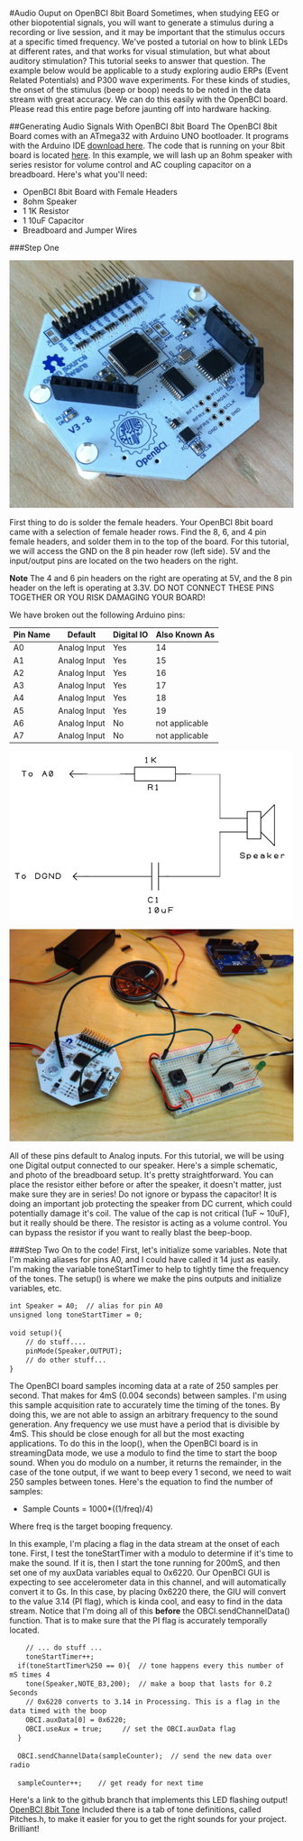 #Audio Ouput on OpenBCI 8bit Board
Sometimes, when studying EEG or other biopotential signals, you will want to generate a stimulus during a recording or live session, and it may be important that the stimulus occurs at a specific timed frequency. We've posted a tutorial on how to blink LEDs at different rates, and that works for visual stimulation, but what about auditory stimulation? This tutorial seeks to answer that question. The example below would be applicable to a study exploring audio ERPs (Event Related Potentials) and P300 wave experiments. For these kinds of studies, the onset of the stimulus (beep or boop) needs to be noted in the data stream with great accuracy. We can do this easily with the OpenBCI board. Please read this entire page before jaunting off into hardware hacking.

##Generating Audio Signals With OpenBCI 8bit Board
The OpenBCI 8bit Board comes with an ATmega32 with Arduino UNO bootloader. It programs with the Arduino IDE [download here](http://arduino.cc/en/Main/Software). The code that is running on your 8bit board is located [here](https://github.com/OpenBCI/OpenBCI_8bit). In this example, we will lash up an 8ohm speaker with series resistor for volume control and AC coupling capacitor on a breadboard. Here's what you'll need: 

* OpenBCI 8bit Board with Female Headers
* 8ohm Speaker
* 1 1K Resistor
* 1 10uF Capacitor
* Breadboard and Jumper Wires

###Step One

![8bit Board with Headers](../assets/images/8bit_w_Headers.jpg)

First thing to do is solder the female headers. Your OpenBCI 8bit board came with a selection of female header rows. Find the 8, 6, and 4 pin female headers, and solder them in to the top of the board. For this tutorial, we will access the GND on the 8 pin header row (left side). 5V and the input/output pins are located on the two headers on the right.

**Note** The 4 and 6 pin headers on the right are operating at 5V, and the 8 pin header on the left is operating at 3.3V. DO NOT CONNECT THESE PINS TOGETHER OR YOU RISK DAMAGING YOUR BOARD! 

We have broken out the following Arduino pins:


| Pin Name | Default | Digital IO | Also Known As |
| ------- | ----- | ----- | ---- |
| A0 | Analog Input  | Yes | 14 |
| A1 | Analog Input  | Yes | 15 |
| A2 | Analog Input  | Yes | 16 |
| A3 | Analog Input  | Yes | 17 |
| A4 | Analog Input  | Yes | 18 |
| A5 | Analog Input  | Yes | 19 |
| A6 | Analog Input  | No | not applicable |
| A7 | Analog Input  | No | not applicable |

![Speaker Schematic](../assets/images/Speaker_Schm.jpg)

![2 LEDs on a Breadboard](../assets/images/8bit_Speaker.JPG)


All of these pins default to Analog inputs. For this tutorial, we will be using one Digital output connected to our speaker. Here's a simple schematic, and photo of the breadboard setup. It's pretty straightforward. You can place the resistor either before or after the speaker, it doesn't matter, just make sure they are in series! Do not ignore or bypass the capacitor! It is doing an important job protecting the speaker from DC current, which could potentially damage it's coil. The value of the cap is not critical (1uF ~ 10uF), but it really should be there.
The resistor is acting as a volume control. You can bypass the resistor if you want to really blast the beep-boop.

###Step Two
On to the code! First, let's initialize some variables. Note that I'm making aliases for pins A0, and I could have called it 14 just as easily. I'm making the variable toneStartTimer to help to tightly time the frequency of the tones. The setup() is where we make the pins outputs and initialize variables, etc. 

	int Speaker = A0;  // alias for pin A0
	unsigned long toneStartTimer = 0;
	
	void setup(){
		// do stuff....
		pinMode(Speaker,OUTPUT);
		// do other stuff...
	}
		
The OpenBCI board samples incoming data at a rate of 250 samples per second. That makes for 4mS (0.004 seconds) between samples. I'm using this sample acquisition rate to accurately time the timing of the tones. By doing this, we are not able to assign an arbitrary frequency to the sound generation. Any frequency we use must have a period that is divisible by 4mS. This should be close enough for all but the most exacting applications. To do this in the loop(), when the OpenBCI board is in streamingData mode, we use a modulo to find the time to start the boop sound. When you do modulo on a number, it returns the remainder, in the case of the tone output, if we want to beep every 1 second, we need to wait 250 samples between tones. Here's the equation to find the number of samples:


* Sample Counts = 1000*((1/freq)/4)

Where freq is the target booping frequency.

In this example, I'm placing a flag in the data stream at the onset of each tone. First, I test the toneStartTimer with a modulo to determine if it's time to make the sound. If it is, then I start the tone running for 200mS, and then set one of my auxData variables equal to 0x6220. Our OpenBCI GUI is expecting to see accelerometer data in this channel, and will automatically convert it to Gs. In this case, by placing 0x6220 there, the GIU will convert to the value 3.14 (PI flag), which is kinda cool, and easy to find in the data stream. Notice that I'm doing all of this **before** the OBCI.sendChannelData() function. That is to make sure that the PI flag is accurately temporally located. 


		// ... do stuff ...
		toneStartTimer++;
      if(toneStartTimer%250 == 0){  // tone happens every this number of mS times 4
        tone(Speaker,NOTE_B3,200);  // make a boop that lasts for 0.2 Seconds
        // 0x6220 converts to 3.14 in Processing. This is a flag in the data timed with the boop
        OBCI.auxData[0] = 0x6220;	 
        OBCI.useAux = true;	    // set the OBCI.auxData flag
      }
      
      OBCI.sendChannelData(sampleCounter);  // send the new data over radio
      
      sampleCounter++;    // get ready for next time
      


Here's a link to the github branch that implements this LED flashing output!
[OpenBCI 8bit Tone](https://github.com/OpenBCI/OpenBCI_8bit/tree/OpenBCI_8bit_Tone) Included there is a tab of tone definitions, called Pitches.h, to make it easier for you to get the right sounds for your project. Brilliant!

